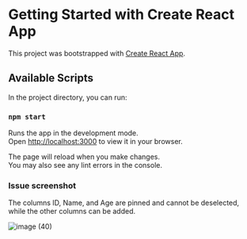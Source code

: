 # Getting Started with Create React App

This project was bootstrapped with [Create React App](https://github.com/facebook/create-react-app).

## Available Scripts

In the project directory, you can run:

### `npm start`

Runs the app in the development mode.\
Open [http://localhost:3000](http://localhost:3000) to view it in your browser.

The page will reload when you make changes.\
You may also see any lint errors in the console.



### Issue screenshot

The columns ID, Name, and Age are pinned and cannot be deselected, while the other columns can be added.

![image (40)](https://github.com/user-attachments/assets/90210e2c-258c-4392-af32-680a78f6bbfc)
